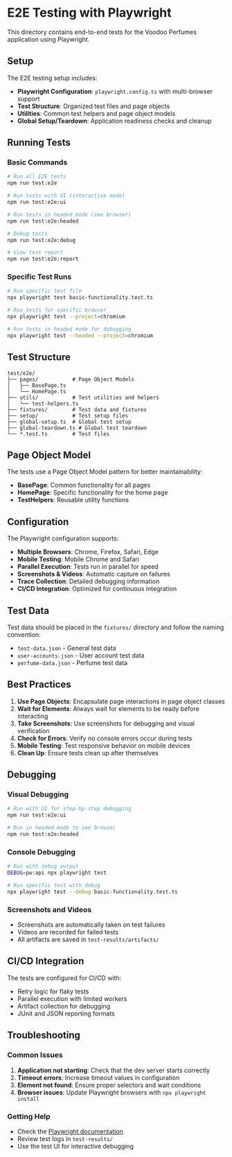 # E2E Testing with Playwright

This directory contains end-to-end tests for the Voodoo Perfumes application using Playwright.

## Setup

The E2E testing setup includes:

- **Playwright Configuration**: `playwright.config.ts` with multi-browser support
- **Test Structure**: Organized test files and page objects
- **Utilities**: Common test helpers and page object models
- **Global Setup/Teardown**: Application readiness checks and cleanup

## Running Tests

### Basic Commands

```bash
# Run all E2E tests
npm run test:e2e

# Run tests with UI (interactive mode)
npm run test:e2e:ui

# Run tests in headed mode (see browser)
npm run test:e2e:headed

# Debug tests
npm run test:e2e:debug

# View test report
npm run test:e2e:report
```

### Specific Test Runs

```bash
# Run specific test file
npx playwright test basic-functionality.test.ts

# Run tests for specific browser
npx playwright test --project=chromium

# Run tests in headed mode for debugging
npx playwright test --headed --project=chromium
```

## Test Structure

```
test/e2e/
├── pages/           # Page Object Models
│   ├── BasePage.ts
│   └── HomePage.ts
├── utils/           # Test utilities and helpers
│   └── test-helpers.ts
├── fixtures/        # Test data and fixtures
├── setup/           # Test setup files
├── global-setup.ts  # Global test setup
├── global-teardown.ts # Global test teardown
└── *.test.ts        # Test files
```

## Page Object Model

The tests use a Page Object Model pattern for better maintainability:

- **BasePage**: Common functionality for all pages
- **HomePage**: Specific functionality for the home page
- **TestHelpers**: Reusable utility functions

## Configuration

The Playwright configuration supports:

- **Multiple Browsers**: Chrome, Firefox, Safari, Edge
- **Mobile Testing**: Mobile Chrome and Safari
- **Parallel Execution**: Tests run in parallel for speed
- **Screenshots & Videos**: Automatic capture on failures
- **Trace Collection**: Detailed debugging information
- **CI/CD Integration**: Optimized for continuous integration

## Test Data

Test data should be placed in the `fixtures/` directory and follow the naming convention:

- `test-data.json` - General test data
- `user-accounts.json` - User account test data
- `perfume-data.json` - Perfume test data

## Best Practices

1. **Use Page Objects**: Encapsulate page interactions in page object classes
2. **Wait for Elements**: Always wait for elements to be ready before interacting
3. **Take Screenshots**: Use screenshots for debugging and visual verification
4. **Check for Errors**: Verify no console errors occur during tests
5. **Mobile Testing**: Test responsive behavior on mobile devices
6. **Clean Up**: Ensure tests clean up after themselves

## Debugging

### Visual Debugging

```bash
# Run with UI for step-by-step debugging
npm run test:e2e:ui

# Run in headed mode to see browser
npm run test:e2e:headed
```

### Console Debugging

```bash
# Run with debug output
DEBUG=pw:api npx playwright test

# Run specific test with debug
npx playwright test --debug basic-functionality.test.ts
```

### Screenshots and Videos

- Screenshots are automatically taken on test failures
- Videos are recorded for failed tests
- All artifacts are saved in `test-results/artifacts/`

## CI/CD Integration

The tests are configured for CI/CD with:

- Retry logic for flaky tests
- Parallel execution with limited workers
- Artifact collection for debugging
- JUnit and JSON reporting formats

## Troubleshooting

### Common Issues

1. **Application not starting**: Check that the dev server starts correctly
2. **Timeout errors**: Increase timeout values in configuration
3. **Element not found**: Ensure proper selectors and wait conditions
4. **Browser issues**: Update Playwright browsers with `npx playwright install`

### Getting Help

- Check the [Playwright documentation](https://playwright.dev/)
- Review test logs in `test-results/`
- Use the test UI for interactive debugging
